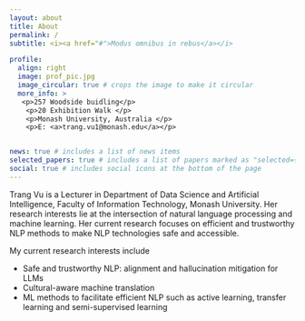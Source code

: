 ```yaml
---
layout: about
title: About
permalink: /
subtitle: <i><a href="#">Modus omnibus in rebus</a></i>

profile:
  align: right
  image: prof_pic.jpg
  image_circular: true # crops the image to make it circular
  more_info: >
   <p>257 Woodside buidling</p>
    <p>20 Exhibition Walk </p>
    <p>Monash University, Australia </p>
    <p>E: <a>trang.vu1@monash.edu</a></p>


news: true # includes a list of news items
selected_papers: true # includes a list of papers marked as "selected={true}"
social: true # includes social icons at the bottom of the page
---
```


Trang Vu is a Lecturer in Department of Data Science and Artificial Intelligence, Faculty of Information Technology, Monash University. Her research interests lie at the intersection of natural language processing and machine learning. Her current research focuses on efficient and trustworthy NLP methods to make NLP technologies safe and accessible.

My current research interests include
- Safe and trustworthy NLP: alignment and hallucination mitigation for LLMs
- Cultural-aware machine translation
- ML methods to facilitate efficient NLP such as active learning, transfer learning and semi-supervised learning